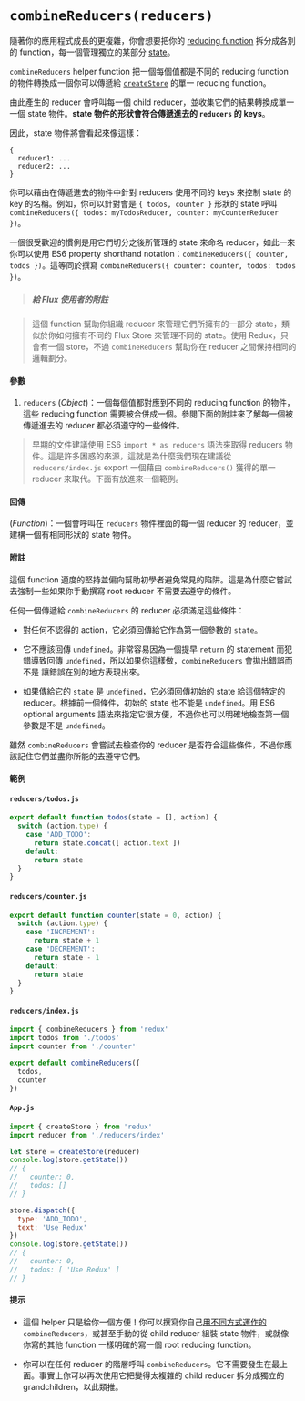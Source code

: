 # `combineReducers(reducers)`

隨著你的應用程式成長的更複雜，你會想要把你的 [reducing function](../Glossary.md#reducer) 拆分成各別的 function，每一個管理獨立的某部分 [state](../Glossary.md#state)。

`combineReducers` helper function 把一個每個值都是不同的 reducing function 的物件轉換成一個你可以傳遞給 [`createStore`](createStore.md) 的單一 reducing function。

由此產生的 reducer 會呼叫每一個 child reducer，並收集它們的結果轉換成單一一個 state 物件。**state 物件的形狀會符合傳遞進去的 `reducers` 的 keys**。

因此，state 物件將會看起來像這樣：

```
{
  reducer1: ...
  reducer2: ...
}
```

你可以藉由在傳遞進去的物件中針對 reducers 使用不同的 keys 來控制 state 的 key 的名稱。例如，你可以針對會是 `{ todos, counter }` 形狀的 state 呼叫 `combineReducers({ todos: myTodosReducer, counter: myCounterReducer })`。

一個很受歡迎的慣例是用它們切分之後所管理的 state 來命名 reducer，如此一來你可以使用 ES6 property shorthand notation：`combineReducers({ counter, todos })`。這等同於撰寫 `combineReducers({ counter: counter, todos: todos })`。

> ##### 給 Flux 使用者的附註

> 這個 function 幫助你組織 reducer 來管理它們所擁有的一部分 state，類似於你如何擁有不同的 Flux Store 來管理不同的 state。使用 Redux，只會有一個 store，不過 `combineReducers` 幫助你在 reducer 之間保持相同的邏輯劃分。

#### 參數

1. `reducers` (*Object*)：一個每個值都對應到不同的 reducing function 的物件，這些 reducing function 需要被合併成一個。參閱下面的附註來了解每一個被傳遞進去的 reducer 都必須遵守的一些條件。

> 早期的文件建議使用 ES6 `import * as reducers` 語法來取得 reducers 物件。這是許多困惑的來源，這就是為什麼我們現在建議從 `reducers/index.js` export 一個藉由 `combineReducers()` 獲得的單一 reducer 來取代。下面有放進來一個範例。

#### 回傳

(*Function*)：一個會呼叫在 `reducers` 物件裡面的每一個 reducer 的 reducer，並建構一個有相同形狀的 state 物件。

#### 附註

這個 function 適度的堅持並偏向幫助初學者避免常見的陷阱。這是為什麼它嘗試去強制一些如果你手動撰寫 root reducer 不需要去遵守的條件。

任何一個傳遞給 `combineReducers` 的 reducer 必須滿足這些條件：

* 對任何不認得的 action，它必須回傳給它作為第一個參數的 `state`。

* 它不應該回傳 `undefined`。非常容易因為一個提早 `return` 的 statement 而犯錯導致回傳 `undefined`，所以如果你這樣做，`combineReducers` 會拋出錯誤而不是 讓錯誤在別的地方表現出來。

* 如果傳給它的 `state` 是 `undefined`，它必須回傳初始的 state 給這個特定的 reducer。根據前一個條件，初始的 state 也不能是 `undefined`。用 ES6 optional arguments 語法來指定它很方便，不過你也可以明確地檢查第一個參數是不是 `undefined`。

雖然 `combineReducers` 會嘗試去檢查你的 reducer 是否符合這些條件，不過你應該記住它們並盡你所能的去遵守它們。

#### 範例

#### `reducers/todos.js`

```js
export default function todos(state = [], action) {
  switch (action.type) {
    case 'ADD_TODO':
      return state.concat([ action.text ])
    default:
      return state
  }
}
```

#### `reducers/counter.js`

```js
export default function counter(state = 0, action) {
  switch (action.type) {
    case 'INCREMENT':
      return state + 1
    case 'DECREMENT':
      return state - 1
    default:
      return state
  }
}
```

#### `reducers/index.js`

```js
import { combineReducers } from 'redux'
import todos from './todos'
import counter from './counter'

export default combineReducers({
  todos,
  counter
})
```

#### `App.js`

```js
import { createStore } from 'redux'
import reducer from './reducers/index'

let store = createStore(reducer)
console.log(store.getState())
// {
//   counter: 0,
//   todos: []
// }

store.dispatch({
  type: 'ADD_TODO',
  text: 'Use Redux'
})
console.log(store.getState())
// {
//   counter: 0,
//   todos: [ 'Use Redux' ]
// }
```

#### 提示

* 這個 helper 只是給你一個方便！你可以撰寫你自己[用不同方式運作的](https://github.com/acdlite/reduce-reducers) `combineReducers`，或甚至手動的從 child reducer 組裝 state 物件，或就像你寫的其他 function 一樣明確的寫一個 root reducing function。

* 你可以在任何 reducer 的階層呼叫 `combineReducers`。它不需要發生在最上面。事實上你可以再次使用它把變得太複雜的 child reducer 拆分成獨立的 grandchildren，以此類推。

